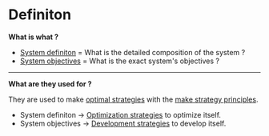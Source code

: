 # Definiton

**What is what ?**

 * [System definiton](https://github.com/esteem8app/esteem8app.github.io/blob/master/docs/work-the-system/definition/system-definition.md) = What is the detailed composition of the system ?
 * [System objectives](https://github.com/esteem8app/esteem8app.github.io/blob/master/docs/work-the-system/definition/system-objectives.md) = What is the exact system's objectives ?

---

**What are they used for ?**

They are used to make [optimal strategies](https://github.com/esteem8app/esteem8app.github.io/tree/master/docs/work-the-system/strategies/) with the [make strategy principles](https://github.com/esteem8app/esteem8app.github.io/blob/master/docs/work-the-system/tools/make-strategy-principles.md).

* System definiton -> [Optimization strategies](https://github.com/esteem8app/esteem8app.github.io/tree/master/docs/work-the-system/strategies/optimization-strategies) to optimize itself.
* System objectives -> [Development strategies](https://github.com/esteem8app/esteem8app.github.io/tree/master/docs/work-the-system/strategies/development-strategies) to develop itself.
